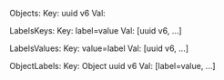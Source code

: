 
Objects:
    Key: uuid v6
    Val: <Bytes>

LabelsKeys:
    Key: label=value
    Val: [uuid v6, ...]

LabelsValues:
    Key: value=label
    Val: [uuid v6, ...]

ObjectLabels:
    Key: Object uuid v6
    Val: [label=value, ...]
